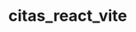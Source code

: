 # citas_react_vite
<!-- 

REACT

esta app es un formulario de registros 

con todas la validaciones

y rendirizado de mensajes condicionales

crea objetos de pacientes y los itera en una lista

cada elemento iterado puede eliminarse y EDITARSE CRUD

se usa tailwind para los estilos


 -->
